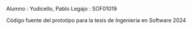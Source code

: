 Alumno : Yudicello, Pablo
Legajo : SOF01019

Código fuente del prototipo para la tesis de Ingenieria en Software 2024
